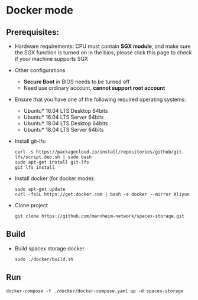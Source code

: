# Docker mode

## Prerequisites:
- Hardware requirements: 
  CPU must contain **SGX module**, and make sure the SGX function is turned on in the bios, please click this page to check if your machine supports SGX
  
- Other configurations
  - **Secure Boot** in BIOS needs to be turned off
  - Need use ordinary account, **cannot support root account**

- Ensure that you have one of the following required operating systems:
  * Ubuntu\* 16.04 LTS Desktop 64bits
  * Ubuntu\* 16.04 LTS Server 64bits
  * Ubuntu\* 18.04 LTS Desktop 64bits
  * Ubuntu\* 18.04 LTS Server 64bits

- Install git-lfs:
  ```
  curl -s https://packagecloud.io/install/repositories/github/git-lfs/script.deb.sh | sudo bash
  sudo apt-get install git-lfs
  git lfs install
  ```

- Install docker (for docker mode):
  ```
  sudo apt-get update
  curl -fsSL https://get.docker.com | bash -s docker --mirror Aliyun
  ```

- Clone project
  ```
  git clone https://github.com/mannheim-network/spacex-storage.git
  ```

## Build
- Build spacex storage docker.
  ```
  sudo ./docker/build.sh
  ```

## Run

```
docker-compose -f ./docker/docker-compose.yaml up -d spacex-storage
```